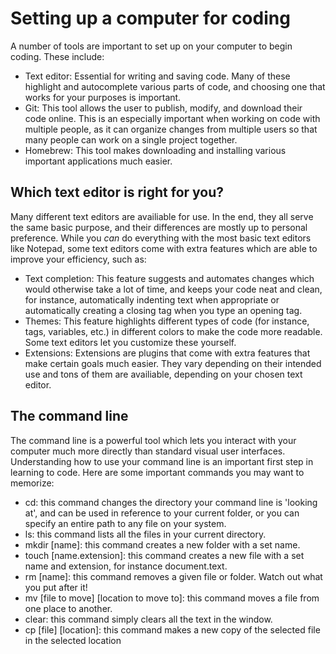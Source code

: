 # Setting up a computer for coding 

A number of tools are important to set up on your computer to begin coding. These include:
* Text editor: Essential for writing and saving code. Many of these highlight and autocomplete various parts of code, and choosing one that works for your purposes is important. 
* Git: This tool allows the user to publish, modify, and download their code online. This is an especially important when working on code with multiple people, as it can organize changes from multiple users so that many people can work on a single project together.
* Homebrew: This tool makes downloading and installing various important applications much easier. 

## Which text editor is right for you?

Many different text editors are availiable for use. In the end, they all serve the same basic purpose, and their differences are mostly up to personal preference. While you *can* do everything with the most basic text editors like Notepad, some text editors come with extra features which are able to improve your efficiency, such as:
* Text completion: This feature suggests and automates changes which would otherwise take a lot of time, and keeps your code neat and clean, for instance, automatically indenting text when appropriate or automatically creating a closing tag when you type an opening tag. 
* Themes: This feature highlights different types of code (for instance, tags, variables, etc.) in different colors to make the code more readable. Some text editors let you customize these yourself. 
* Extensions: Extensions are plugins that come with extra features that make certain goals much easier. They vary depending on their intended use and tons of them are availiable, depending on your chosen text editor.

## The command line

The command line is a powerful tool which lets you interact with your computer much more directly than standard visual user interfaces. Understanding how to use your command line is an important first step in learning to code. Here are some important commands you may want to memorize:
* cd: this command changes the directory your command line is 'looking at', and can be used in reference to your current folder, or you can specify an entire path to any file on your system.
* ls: this command lists all the files in your current directory.
* mkdir \[name\]: this command creates a new folder with a set name.
* touch \[name.extension\]: this command creates a new file with a set name and extension, for instance document.text.
* rm \[name\]: this command removes a given file or folder. Watch out what you put after it!
* mv \[file to move\] \[location to move to\]: this command moves a file from one place to another.
* clear: this command simply clears all the text in the window.
* cp \[file\] \[location\]: this command makes a new copy of the selected file in the selected location
